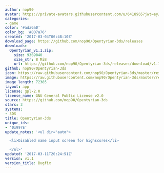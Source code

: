 ```yaml
---
author: nop90
avatar: https://private-avatars.githubusercontent.com/u/6418965?jwt=eyJhbGciOiJIUzI1NiIsInR5cCI6IkpXVCJ9.eyJpc3MiOiJnaXRodWIuY29tIiwiYXVkIjoicmF3LmdpdGh1YnVzZXJjb250ZW50LmNvbSIsImtleSI6ImtleTEiLCJleHAiOjE3MzQ2NTcxMjAsIm5iZiI6MTczNDY1NTkyMCwicGF0aCI6Ii91LzY0MTg5NjUifQ.6XLdFTixtu7ovVvaaTK8x_8Pi84o1TuQgCC5Iv-AqW8&v=4
categories:
- game
color: '#ada6a0'
color_bg: '#807a76'
created: '2017-03-04T06:48:10Z'
download_page: https://github.com/nop90/Opentyrian-3ds/releases
downloads:
  Opentyrian_v1.1.zip:
    size: 9369840
    size_str: 8 MiB
    url: https://github.com/nop90/Opentyrian-3ds/releases/download/v1.1/Opentyrian_v1.1.zip
github: nop90/Opentyrian-3ds
icon: https://raw.githubusercontent.com/nop90/Opentyrian-3ds/master/resources/icon.png
image: https://raw.githubusercontent.com/nop90/Opentyrian-3ds/master/resources/banner.png
image_length: 72385
layout: app
license: gpl-2.0
license_name: GNU General Public License v2.0
source: https://github.com/nop90/Opentyrian-3ds
stars: 3
systems:
- 3DS
title: Opentyrian-3ds
unique_ids:
- '0x997E'
update_notes: '<ul dir="auto">

  <li>Disabled name input screen for highscores</li>

  </ul>'
updated: '2017-03-11T20:24:51Z'
version: v1.1
version_title: Bugfix
---
```

